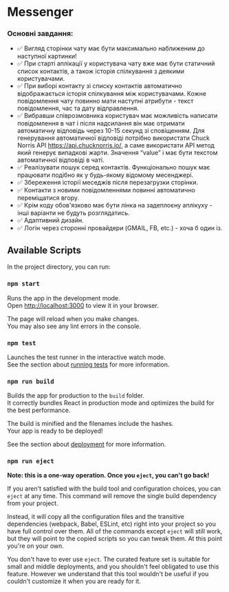 # Messenger

### Основні завдання:
- ✅ Вигляд сторінки чату має бути максимально наближеним до наступної картинки!
- ✅ При старті аплікації у користувача чату вже має бути статичний список
контактів, а також історія спілкування з деякими користувачами.
- ✅ При виборі контакту зі списку контактів автоматично відображається історія
спілкування між користувачами. Кожне повідомлення чату повинно мати
наступні атрибути - текст повідомлення, час та дату відправлення.
- ✅ Вибравши співрозмовника користувач має можливість написати повідомлення в
чат і після надсилання він має отримати автоматичну відповідь через 10-15
секунд зі сповіщенням. Для генерування автоматичної відповіді потрібно
використати Chuck Norris API https://api.chucknorris.io/, а саме використати API
метод який генерує випадкові жарти. Значення “value” і має бути текстом
автоматичної відповіді в чаті.
- ✅ Реалізувати пошук серед контактів. Функціонально пошук має працювати
подібно як у будь-якому відомому месенджері.
- ✅ Збереження історії меседжів після перезагрузки сторінки.
- ✅ Контакти з новими повідомленнями повинні автоматично переміщатися вгору.
- ✅ Крім коду обов&#39;язково має бути лінка на задеплоєну аплікуху - інші варіанти не
будуть розглядатись.
- ✅ Адаптивний дизайн.
- ✅ Логін через сторонні провайдери (GMAIL, FB, etc.) - хоча б один із.

## Available Scripts

In the project directory, you can run:

### `npm start`

Runs the app in the development mode.\
Open [http://localhost:3000](http://localhost:3000) to view it in your browser.

The page will reload when you make changes.\
You may also see any lint errors in the console.

### `npm test`

Launches the test runner in the interactive watch mode.\
See the section about [running tests](https://facebook.github.io/create-react-app/docs/running-tests) for more information.

### `npm run build`

Builds the app for production to the `build` folder.\
It correctly bundles React in production mode and optimizes the build for the best performance.

The build is minified and the filenames include the hashes.\
Your app is ready to be deployed!

See the section about [deployment](https://facebook.github.io/create-react-app/docs/deployment) for more information.

### `npm run eject`

**Note: this is a one-way operation. Once you `eject`, you can't go back!**

If you aren't satisfied with the build tool and configuration choices, you can `eject` at any time. This command will remove the single build dependency from your project.

Instead, it will copy all the configuration files and the transitive dependencies (webpack, Babel, ESLint, etc) right into your project so you have full control over them. All of the commands except `eject` will still work, but they will point to the copied scripts so you can tweak them. At this point you're on your own.

You don't have to ever use `eject`. The curated feature set is suitable for small and middle deployments, and you shouldn't feel obligated to use this feature. However we understand that this tool wouldn't be useful if you couldn't customize it when you are ready for it.
